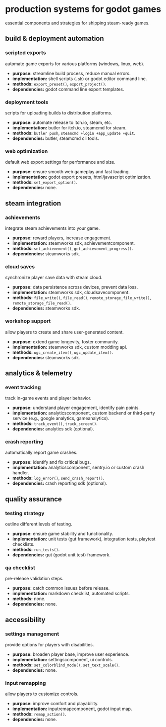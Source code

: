 # production systems for godot games

essential components and strategies for shipping steam-ready games.

## build & deployment automation

### scripted exports

automate game exports for various platforms (windows, linux, web).

- **purpose:** streamline build process, reduce manual errors.
- **implementation:** shell scripts (`.sh`) or godot editor command line.
- **methods:** `export_preset()`, `export_project()`.
- **dependencies:** godot command line export templates.

### deployment tools

scripts for uploading builds to distribution platforms.

- **purpose:** automate release to itch.io, steam, etc.
- **implementation:** butler for itch.io, steamcmd for steam.
- **methods:** `butler push`, `steamcmd +login +app_update +quit`.
- **dependencies:** butler, steamcmd cli tools.

### web optimization

default web export settings for performance and size.

- **purpose:** ensure smooth web gameplay and fast loading.
- **implementation:** godot export presets, html/javascript optimization.
- **methods:** `set_export_option()`.
- **dependencies:** none.

## steam integration

### achievements

integrate steam achievements into your game.

- **purpose:** reward players, increase engagement.
- **implementation:** steamworks sdk, achievementcomponent.
- **methods:** `set_achievement()`, `get_achievement_progress()`.
- **dependencies:** steamworks sdk.

### cloud saves

synchronize player save data with steam cloud.

- **purpose:** data persistence across devices, prevent data loss.
- **implementation:** steamworks sdk, cloudsavecomponent.
- **methods:** `file_write()`, `file_read()`, `remote_storage_file_write()`, `remote_storage_file_read()`.
- **dependencies:** steamworks sdk.

### workshop support

allow players to create and share user-generated content.

- **purpose:** extend game longevity, foster community.
- **implementation:** steamworks sdk, custom modding api.
- **methods:** `ugc_create_item()`, `ugc_update_item()`.
- **dependencies:** steamworks sdk.

## analytics & telemetry

### event tracking

track in-game events and player behavior.

- **purpose:** understand player engagement, identify pain points.
- **implementation:** analyticscomponent, custom backend or third-party service (e.g., google analytics, gameanalytics).
- **methods:** `track_event()`, `track_screen()`.
- **dependencies:** analytics sdk (optional).

### crash reporting

automatically report game crashes.

- **purpose:** identify and fix critical bugs.
- **implementation:** analyticscomponent, sentry.io or custom crash handler.
- **methods:** `log_error()`, `send_crash_report()`.
- **dependencies:** crash reporting sdk (optional).

## quality assurance

### testing strategy

outline different levels of testing.

- **purpose:** ensure game stability and functionality.
- **implementation:** unit tests (gut framework), integration tests, playtest checklists.
- **methods:** `run_tests()`.
- **dependencies:** gut (godot unit test) framework.

### qa checklist

pre-release validation steps.

- **purpose:** catch common issues before release.
- **implementation:** markdown checklist, automated scripts.
- **methods:** none.
- **dependencies:** none.

## accessibility

### settings management

provide options for players with disabilities.

- **purpose:** broaden player base, improve user experience.
- **implementation:** settingscomponent, ui controls.
- **methods:** `set_colorblind_mode()`, `set_text_scale()`.
- **dependencies:** none.

### input remapping

allow players to customize controls.

- **purpose:** improve comfort and playability.
- **implementation:** inputremapcomponent, godot input map.
- **methods:** `remap_action()`.
- **dependencies:** none.
